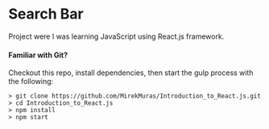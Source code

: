 # Search Bar

Project were I was learning JavaScript using React.js framework.


#### Familiar with Git?
Checkout this repo, install dependencies, then start the gulp process with the following:

```
> git clone https://github.com/MirekMuras/Introduction_to_React.js.git
> cd Introduction_to_React.js
> npm install
> npm start
```

